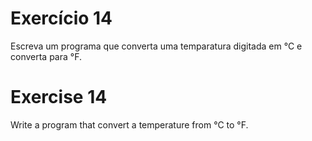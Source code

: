 # Exercício 14

Escreva um programa que converta uma temparatura digitada em °C e converta para °F.

# Exercise 14

Write a program that convert a temperature from °C to °F.
